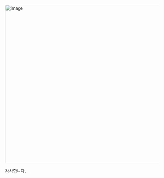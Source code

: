 <img width="521" alt="image" src="https://github.com/user-attachments/assets/c296d4ce-2995-418f-96dd-3c911df93eb6">


감사합니다. 
